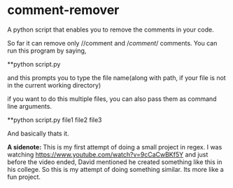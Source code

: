 # comment-remover
A python script that enables you to remove the comments in your code.

So far it can remove only //comment and /*comment*/ comments.
You can run this program by saying,

**python script.py

and this prompts you to type the file name(along with path, if your file is not in the current working directory)

if you want to do this multiple files, you can also pass them as command line arguments.

**python script.py file1 file2 file3

And basically thats it.

**A sidenote:** This is my first attempt of doing a small project in regex. I was watching https://www.youtube.com/watch?v=9cCaCwBKf5Y and just before the video ended, David mentioned he created something like this in his college. So this is my attempt of doing something similar. Its more like a fun project.
